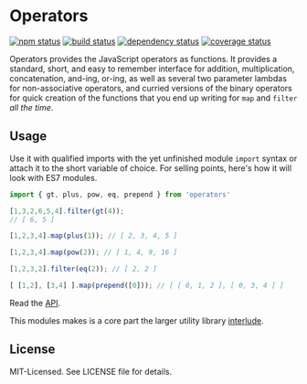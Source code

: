# Operators
[![npm status](http://img.shields.io/npm/v/operators.svg)](https://www.npmjs.org/package/operators)
[![build status](https://secure.travis-ci.org/clux/operators.svg)](http://travis-ci.org/clux/operators)
[![dependency status](https://david-dm.org/clux/operators.svg)](https://david-dm.org/clux/operators)
[![coverage status](http://img.shields.io/coveralls/clux/operators.svg)](https://coveralls.io/r/clux/operators)

Operators provides the JavaScript operators as functions. It provides a standard, short,
and easy to remember interface for addition, multiplication, concatenation, and-ing, or-ing, as well as several two parameter lambdas for non-associative operators, and curried
versions of the binary operators for quick creation of the functions that you end up writing for `map` and `filter` *all the time*.

## Usage
Use it with qualified imports with the yet unfinished module `import` syntax or attach it to the short variable of choice. For selling points, here's how it will look with ES7 modules.

```js
import { gt, plus, pow, eq, prepend } from 'operators'

[1,3,2,6,5,4].filter(gt(4));
// [ 6, 5 ]

[1,2,3,4].map(plus(1)); // [ 2, 3, 4, 5 ]

[1,2,3,4].map(pow(2)); // [ 1, 4, 9, 16 ]

[1,2,3,2].filter(eq(2)); // [ 2, 2 ]

[ [1,2], [3,4] ].map(prepend([0])); // [ [ 0, 1, 2 ], [ 0, 3, 4 ] ]
```

Read the [API](https://github.com/clux/operators/blob/master/api.md).

This modules makes is a core part the larger utility library [interlude](https://github.com/clux/interlude).

## License
MIT-Licensed. See LICENSE file for details.
